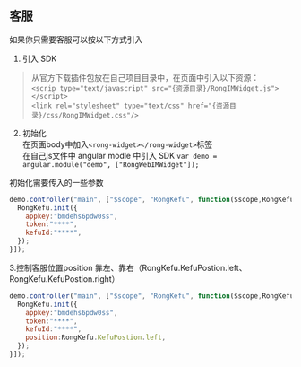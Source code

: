 ## 客服
  如果你只需要客服可以按以下方式引入

1. 引入 SDK
> 从官方下载插件包放在自己项目目录中，在页面中引入以下资源：  
`<scrip type="text/javascript" src="{资源目录}/RongIMWidget.js"></script>`  
  `<link rel="stylesheet" type="text/css" href="{资源目录}/css/RongIMWidget.css"/>`  

2. 初始化  
在页面body中加入`<rong-widget></rong-widget>`标签  
在自己js文件中 angular modle 中引入 SDK `var demo = angular.module("demo", ["RongWebIMWidget"]);`

初始化需要传入的一些参数
```javascript
demo.controller("main", ["$scope", "RongKefu", function($scope,RongKefu) {
  RongKefu.init({
    appkey:"bmdehs6pdw0ss",
    token:"****",
    kefuId:"****",
  });
}]);
```

3.控制客服位置position 靠左、靠右（RongKefu.KefuPostion.left、RongKefu.KefuPostion.right）
```javascript
demo.controller("main", ["$scope", "RongKefu", function($scope,RongKefu) {
  RongKefu.init({
    appkey:"bmdehs6pdw0ss",
    token:"****",
    kefuId:"****",
    position:RongKefu.KefuPostion.left,
  });
}]);
```
